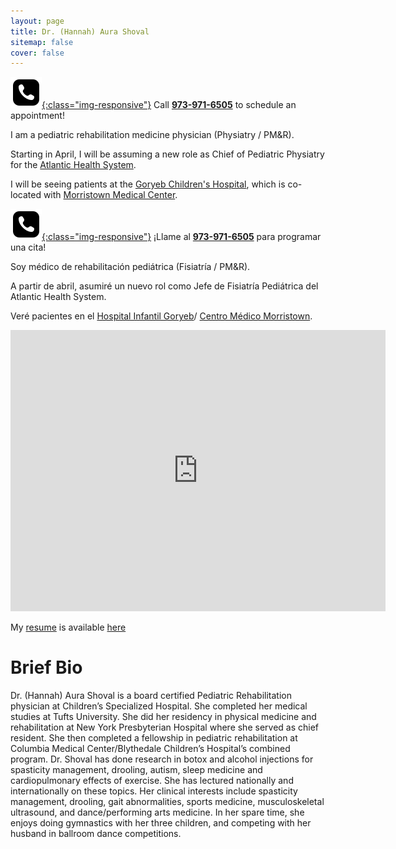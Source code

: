 ```yaml
---
layout: page
title: Dr. (Hannah) Aura Shoval
sitemap: false
cover: false
---
```


<div class="container" markdown="1">
<div class="row" markdown="1">

  <div class="col" markdown="1">

[![phone](/assets/img/phone-icon.png){:class="img-responsive"}](tel:9739716505) Call **[973-971-6505](tel:9739716505)** to schedule an appointment!

I am a pediatric rehabilitation medicine physician (Physiatry / PM&R).

Starting in April, I will be assuming a new role as Chief of Pediatric Physiatry for the [Atlantic Health System](https://www.atlantichealth.org/).

I will be seeing patients at the [Goryeb Children's Hospital](https://www.atlantichealth.org/locations/hospitals/goryeb-childrens-hospital.html), which is co-located with 
[Morristown Medical Center](https://www.google.com/maps/dir//morristown+medical+center/data=!4m6!4m5!1m1!4e2!1m2!1m1!1s0x89c3a69b3e3b5bdf:0x5edce84ac07d4a42?sa=X&ved=2ahUKEwiPyuG0g7X1AhVSjokEHcVeDZcQ9Rd6BAgzEAU).

</div>
  <div class="col" markdown="1">
  
[![phone](/assets/img/phone-icon.png){:class="img-responsive"}](tel:9739716505) ¡Llame al **[973-971-6505](tel:9739716505)** para programar una cita!

  Soy médico de rehabilitación pediátrica (Fisiatría / PM&R).

A partir de abril, asumiré un nuevo rol como Jefe de Fisiatría Pediátrica del Atlantic Health System.

Veré pacientes en el [Hospital Infantil Goryeb](https://www.atlantichealth.org/locations/hospitals/goryeb-childrens-hospital.html)/ [Centro Médico Morristown](https://www.google.com/maps/dir//morristown+medical+center/data=!4m6!4m5!1m1!4e2!1m2!1m1!1s0x89c3a69b3e3b5bdf:0x5edce84ac07d4a42?sa=X&ved=2ahUKEwiPyuG0g7X1AhVSjokEHcVeDZcQ9Rd6BAgzEAU).


</div>
</div>
</div>


<iframe src="https://www.google.com/maps/embed?pb=!1m18!1m12!1m3!1d3020.735760952202!2d-74.4667287489762!3d40.78982297922201!2m3!1f0!2f0!3f0!3m2!1i1024!2i768!4f13.1!3m3!1m2!1s0x89c3a69b9756fc53%3A0x76e0e806b796dfac!2sGoryeb%20Children&#39;s%20Hospital!5e0!3m2!1sen!2sus!4v1642293492692!5m2!1sen!2sus" width="600" height="450" style="border:0;" allowfullscreen="" loading="lazy"></iframe>


My [resume](/assets/Resume.pdf) is available [here](/assets/Resume.pdf)


# Brief Bio

Dr. (Hannah) Aura Shoval is a board certified Pediatric Rehabilitation physician at Children’s Specialized Hospital. She completed her medical studies at Tufts University. She did her residency in physical medicine and rehabilitation at New York Presbyterian Hospital where she served as chief resident. She then completed a fellowship in pediatric rehabilitation at Columbia Medical Center/Blythedale Children’s Hospital’s combined program. Dr. Shoval has done research in botox and alcohol injections for spasticity management, drooling, autism,  sleep medicine and cardiopulmonary effects of exercise. She has lectured nationally and internationally on these topics.  Her clinical interests include spasticity management, drooling, gait abnormalities, sports medicine, musculoskeletal ultrasound, and dance/performing arts medicine. In her spare time, she enjoys doing gymnastics with her three children, and competing with her husband in ballroom dance competitions.
